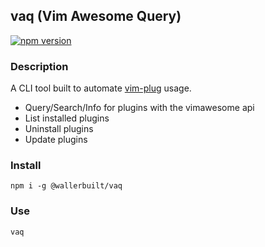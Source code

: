 ## vaq (Vim Awesome Query)

[![npm version](https://badge.fury.io/js/%40wallerbuilt%2Fvaq.png)](https://badge.fury.io/js/%40wallerbuilt%2Fvaq)

### Description

A CLI tool built to automate [vim-plug](https://github.com/junegunn/vim-plug) usage.

- Query/Search/Info for plugins with the vimawesome api
- List installed plugins
- Uninstall plugins
- Update plugins

### Install

`npm i -g @wallerbuilt/vaq`

### Use

`vaq`
